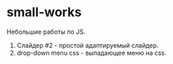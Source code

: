 # small-works
Небольшие работы по JS.

1) Слайдер #2 - простой адаптируемый слайдер.
2) drop-down menu css - выпадающее меню на css.
